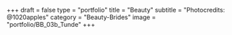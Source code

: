 +++
draft = false
type = "portfolio"
title = "Beauty"
subtitle = "Photocredits: @1020apples"
category = "Beauty-Brides"
image = "portfolio/BB_03b_Tunde"
+++